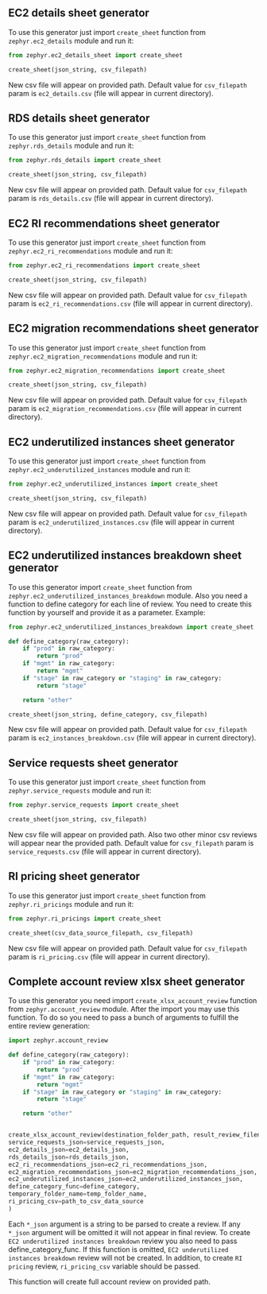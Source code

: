 ## EC2 details sheet generator

To use this generator just import `create_sheet` function from `zephyr.ec2_details` module and run it:

```python
from zephyr.ec2_details_sheet import create_sheet

create_sheet(json_string, csv_filepath)
```

New csv file will appear on provided path.
Default value for `csv_filepath` param is `ec2_details.csv` (file will appear in current directory).

## RDS details sheet generator

To use this generator just import `create_sheet` function from `zephyr.rds_details` module and run it:

```python
from zephyr.rds_details import create_sheet

create_sheet(json_string, csv_filepath)
```

New csv file will appear on provided path.
Default value for `csv_filepath` param is `rds_details.csv` (file will appear in current directory).

## EC2 RI recommendations sheet generator

To use this generator just import `create_sheet` function from `zephyr.ec2_ri_recommendations` module and run it:

```python
from zephyr.ec2_ri_recommendations import create_sheet

create_sheet(json_string, csv_filepath)
```

New csv file will appear on provided path.
Default value for `csv_filepath` param is `ec2_ri_recommendations.csv` (file will appear in current directory).

## EC2 migration recommendations sheet generator

To use this generator just import `create_sheet` function from `zephyr.ec2_migration_recommendations` module and run it:

```python
from zephyr.ec2_migration_recommendations import create_sheet

create_sheet(json_string, csv_filepath)
```

New csv file will appear on provided path.
Default value for `csv_filepath` param is `ec2_migration_recommendations.csv` (file will appear in current directory).

## EC2 underutilized instances sheet generator

To use this generator just import `create_sheet` function from `zephyr.ec2_underutilized_instances` module and run it:

```python
from zephyr.ec2_underutilized_instances import create_sheet

create_sheet(json_string, csv_filepath)
```

New csv file will appear on provided path.
Default value for `csv_filepath` param is `ec2_underutilized_instances.csv` (file will appear in current directory).

## EC2 underutilized instances breakdown sheet generator

To use this generator import `create_sheet` function from `zephyr.ec2_underutilized_instances_breakdown` module.
Also you need a function to define category for each line of review. You need to create this function by yourself
and provide it as a parameter.
Example:

```python
from zephyr.ec2_underutilized_instances_breakdown import create_sheet

def define_category(raw_category):
    if "prod" in raw_category:
        return "prod"
    if "mgmt" in raw_category:
        return "mgmt"
    if "stage" in raw_category or "staging" in raw_category:
        return "stage"

    return "other"

create_sheet(json_string, define_category, csv_filepath)
```

New csv file will appear on provided path.
Default value for `csv_filepath` param is `ec2_instances_breakdown.csv` (file will appear in current directory).

## Service requests sheet generator

To use this generator just import `create_sheet` function from `zephyr.service_requests` module and run it:

```python
from zephyr.service_requests import create_sheet

create_sheet(json_string, csv_filepath)
```

New csv file will appear on provided path. Also two other minor csv reviews will appear near the provided path.
Default value for `csv_filepath` param is `service_requests.csv` (file will appear in current directory).

## RI pricing sheet generator

To use this generator just import `create_sheet` function from `zephyr.ri_pricings` module and run it:

```python
from zephyr.ri_pricings import create_sheet

create_sheet(csv_data_source_filepath, csv_filepath)
```

New csv file will appear on provided path.
Default value for `csv_filepath` param is `ri_pricing.csv` (file will appear in current directory).

## Complete account review xlsx sheet generator

To use this generator you need import `create_xlsx_account_review` function from `zephyr.account_review` module.
After the import you may use this function.
To do so you need to pass a bunch of arguments to fulfill the entire review generation:

```python
import zephyr.account_review

def define_category(raw_category):
    if "prod" in raw_category:
        return "prod"
    if "mgmt" in raw_category:
        return "mgmt"
    if "stage" in raw_category or "staging" in raw_category:
        return "stage"

    return "other"


create_xlsx_account_review(destination_folder_path, result_review_filename,
service_requests_json=service_requests_json,
ec2_details_json=ec2_details_json,
rds_details_json=rds_details_json,
ec2_ri_recommendations_json=ec2_ri_recommendations_json,
ec2_migration_recommendations_json=ec2_migration_recommendations_json,
ec2_underutilized_instances_json=ec2_underutilized_instances_json,
define_category_func=define_category,
temporary_folder_name=temp_folder_name,
ri_pricing_csv=path_to_csv_data_source
)
```

Each `*_json` argument is a string to be parsed to create a review.
If any `*_json` argument will be omitted it will not appear in final review.
To create `EC2 underutilized instances breakdown` review you also need to pass define_category_func.
If this function is omitted, `EC2 underutilized instances breakdown` review will not be created.
In addition, to create `RI pricing` review, `ri_pricing_csv` variable should be passed.

This function will create full account review on provided path.
